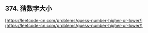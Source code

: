 **374. 猜数字大小**  
---
[https://leetcode-cn.com/problems/guess-number-higher-or-lower/](https://leetcode-cn.com/problems/guess-number-higher-or-lower/)  
